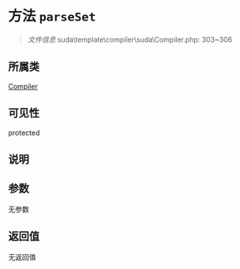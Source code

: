 # 方法 `parseSet`

> *文件信息* suda\template\compiler\suda\Compiler.php: 303~306

## 所属类 

[Compiler](../Compiler.md)

## 可见性

 protected 

## 说明



## 参数


无参数


## 返回值

无返回值
